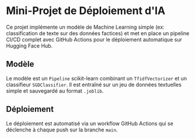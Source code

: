 # Mini-Projet de Déploiement d'IA

Ce projet implémente un modèle de Machine Learning simple (ex: classification de texte sur des données factices) et met en place un pipeline CI/CD complet avec GitHub Actions pour le déploiement automatique sur Hugging Face Hub.

## Modèle
Le modèle est un `Pipeline` scikit-learn combinant un `TfidfVectorizer` et un classifieur `SGDClassifier`. Il est entraîné sur un jeu de données textuelles simple et sauvegardé au format `.joblib`.

## Déploiement
Le déploiement est automatisé via un workflow GitHub Actions qui se déclenche à chaque push sur la branche `main`.
